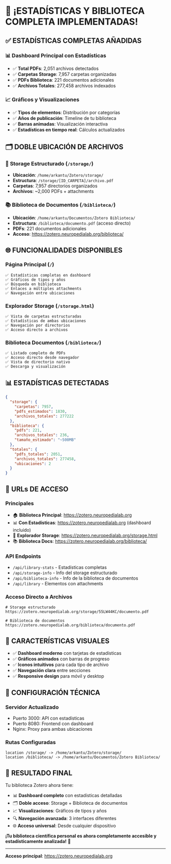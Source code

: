 # 🎉 ¡ESTADÍSTICAS Y BIBLIOTECA COMPLETA IMPLEMENTADAS!

## ✅ **ESTADÍSTICAS COMPLETAS AÑADIDAS**

### 📊 **Dashboard Principal con Estadísticas**
- ✅ **Total PDFs**: 2,051 archivos detectados
- ✅ **Carpetas Storage**: 7,957 carpetas organizadas
- ✅ **PDFs Biblioteca**: 221 documentos adicionales
- ✅ **Archivos Totales**: 277,458 archivos indexados

### 📈 **Gráficos y Visualizaciones**
- ✅ **Tipos de elementos**: Distribución por categorías
- ✅ **Años de publicación**: Timeline de tu biblioteca
- ✅ **Barras animadas**: Visualización interactiva
- ✅ **Estadísticas en tiempo real**: Cálculos actualizados

## 🗂️ **DOBLE UBICACIÓN DE ARCHIVOS**

### 📁 **Storage Estructurado** (`/storage/`)
- **Ubicación**: `/home/arkantu/Zotero/storage/`
- **Estructura**: `/storage/[ID_CARPETA]/archivo.pdf`
- **Carpetas**: 7,957 directorios organizados
- **Archivos**: ~2,000 PDFs + attachments

### 📚 **Biblioteca de Documentos** (`/biblioteca/`)
- **Ubicación**: `/home/arkantu/Documentos/Zotero Biblioteca/`
- **Estructura**: `/biblioteca/documento.pdf` (acceso directo)
- **PDFs**: 221 documentos adicionales
- **Acceso**: https://zotero.neuropedialab.org/biblioteca/

## 🌐 **FUNCIONALIDADES DISPONIBLES**

### **Página Principal** (`/`)
```
✅ Estadísticas completas en dashboard
✅ Gráficos de tipos y años
✅ Búsqueda en biblioteca
✅ Enlaces a múltiples attachments
✅ Navegación entre ubicaciones
```

### **Explorador Storage** (`/storage.html`)
```
✅ Vista de carpetas estructuradas
✅ Estadísticas de ambas ubicaciones
✅ Navegación por directorios
✅ Acceso directo a archivos
```

### **Biblioteca Documentos** (`/biblioteca/`)
```
✅ Listado completo de PDFs
✅ Acceso directo desde navegador
✅ Vista de directorio nativo
✅ Descarga y visualización
```

## 📊 **ESTADÍSTICAS DETECTADAS**

```json
{
  "storage": {
    "carpetas": 7957,
    "pdfs_estimados": 1830,
    "archivos_totales": 277222
  },
  "biblioteca": {
    "pdfs": 221,
    "archivos_totales": 236,
    "tamaño_estimado": "~500MB"
  },
  "totales": {
    "pdfs_totales": 2051,
    "archivos_totales": 277458,
    "ubicaciones": 2
  }
}
```

## 🎯 **URLs DE ACCESO**

### **Principales**
- 🏠 **Biblioteca Principal**: https://zotero.neuropedialab.org
- 📊 **Con Estadísticas**: https://zotero.neuropedialab.org (dashboard incluido)
- 📁 **Explorador Storage**: https://zotero.neuropedialab.org/storage.html
- 📚 **Biblioteca Docs**: https://zotero.neuropedialab.org/biblioteca/

### **API Endpoints**
- `/api/library-stats` - Estadísticas completas
- `/api/storage-info` - Info del storage estructurado  
- `/api/biblioteca-info` - Info de la biblioteca de documentos
- `/api/library` - Elementos con attachments

### **Acceso Directo a Archivos**
```
# Storage estructurado
https://zotero.neuropedialab.org/storage/55LW44KC/documento.pdf

# Biblioteca de documentos
https://zotero.neuropedialab.org/biblioteca/documento.pdf
```

## 🎨 **CARACTERÍSTICAS VISUALES**

- ✅ **Dashboard moderno** con tarjetas de estadísticas
- ✅ **Gráficos animados** con barras de progreso
- ✅ **Iconos intuitivos** para cada tipo de archivo
- ✅ **Navegación clara** entre secciones
- ✅ **Responsive design** para móvil y desktop

## 🔧 **CONFIGURACIÓN TÉCNICA**

### **Servidor Actualizado**
- Puerto 3000: API con estadísticas
- Puerto 8080: Frontend con dashboard
- Nginx: Proxy para ambas ubicaciones

### **Rutas Configuradas**
```nginx
location /storage/ -> /home/arkantu/Zotero/storage/
location /biblioteca/ -> /home/arkantu/Documentos/Zotero Biblioteca/
```

## 🎉 **RESULTADO FINAL**

Tu biblioteca Zotero ahora tiene:
- 📊 **Dashboard completo** con estadísticas detalladas
- 🗂️ **Doble acceso**: Storage + Biblioteca de documentos  
- 📈 **Visualizaciones**: Gráficos de tipos y años
- 🔍 **Navegación avanzada**: 3 interfaces diferentes
- 🌐 **Acceso universal**: Desde cualquier dispositivo

**¡Tu biblioteca científica personal es ahora completamente accesible y estadísticamente analizada!** 🚀

---
**Acceso principal**: https://zotero.neuropedialab.org